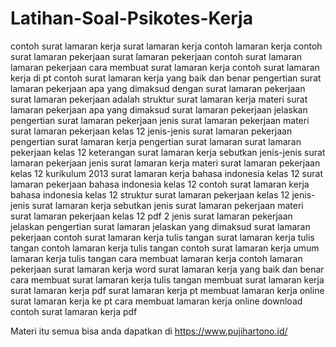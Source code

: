 # Latihan-Soal-Psikotes-Kerja
contoh surat lamaran kerja
surat lamaran kerja
contoh lamaran kerja
contoh surat lamaran pekerjaan
surat lamaran pekerjaan
contoh surat lamaran
lamaran pekerjaan
cara membuat surat lamaran kerja
contoh surat lamaran kerja di pt
contoh surat lamaran kerja yang baik dan benar
pengertian surat lamaran pekerjaan
apa yang dimaksud dengan surat lamaran pekerjaan
surat lamaran pekerjaan adalah
struktur surat lamaran kerja
materi surat lamaran pekerjaan
apa yang dimaksud surat lamaran pekerjaan
jelaskan pengertian surat lamaran pekerjaan
jenis surat lamaran pekerjaan
materi surat lamaran pekerjaan kelas 12
jenis-jenis surat lamaran pekerjaan
pengertian surat lamaran kerja
pengertian surat lamaran
surat lamaran pekerjaan kelas 12
keterangan surat lamaran kerja
sebutkan jenis-jenis surat lamaran pekerjaan
jenis surat lamaran kerja
materi surat lamaran pekerjaan kelas 12 kurikulum 2013
surat lamaran kerja bahasa indonesia kelas 12
surat lamaran pekerjaan bahasa indonesia kelas 12
contoh surat lamaran kerja bahasa indonesia kelas 12
struktur surat lamaran pekerjaan kelas 12
jenis-jenis surat lamaran kerja
sebutkan jenis surat lamaran pekerjaan
materi surat lamaran pekerjaan kelas 12 pdf
2 jenis surat lamaran pekerjaan
jelaskan pengertian surat lamaran
jelaskan yang dimaksud surat lamaran pekerjaan
contoh surat lamaran kerja tulis tangan
surat lamaran kerja tulis tangan
contoh lamaran kerja tulis tangan
contoh surat lamaran kerja umum
lamaran kerja tulis tangan
cara membuat lamaran kerja
contoh lamaran pekerjaan
surat lamaran kerja word
surat lamaran kerja yang baik dan benar
cara membuat surat lamaran kerja tulis tangan
membuat surat lamaran kerja
surat lamaran kerja pdf
surat lamaran kerja pt
membuat lamaran kerja online
surat lamaran kerja ke pt
cara membuat lamaran kerja online
download contoh surat lamaran kerja pdf

Materi itu semua bisa anda dapatkan di https://www.pujihartono.id/

